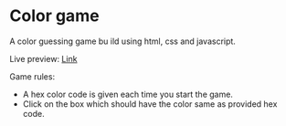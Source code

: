# Color game

A color guessing  game  bu ild using html, css and javascript.

Live preview: [Link](https://shbh.github.io/color-game)

Game rules:

- A hex color code is given each time you start the game.
- Click on the box which should have the color same as provided hex code.  
